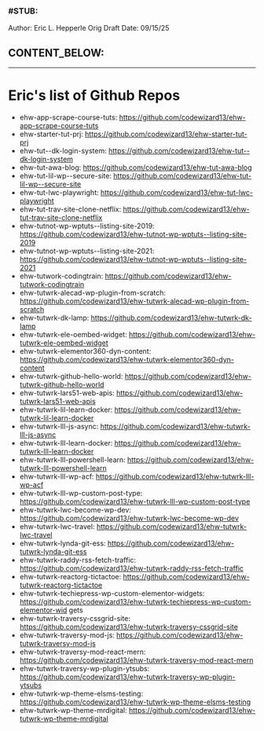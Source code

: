 ### #STUB: 

Author: Eric L. Hepperle
Orig Draft Date:
09/15/25


## CONTENT_BELOW: ##

---

# Eric's list of Github Repos


- ehw-app-scrape-course-tuts: https://github.com/codewizard13/ehw-app-scrape-course-tuts
- ehw-starter-tut-prj: https://github.com/codewizard13/ehw-starter-tut-prj
- ehw-tut--dk-login-system: https://github.com/codewizard13/ehw-tut--dk-login-system
- ehw-tut-awa-blog: https://github.com/codewizard13/ehw-tut-awa-blog
- ehw-tut-lil-wp--secure-site: https://github.com/codewizard13/ehw-tut-lil-wp--secure-site
- ehw-tut-lwc-playwright: https://github.com/codewizard13/ehw-tut-lwc-playwright
- ehw-tut-trav-site-clone-netflix: https://github.com/codewizard13/ehw-tut-trav-site-clone-netflix
- ehw-tutnot-wp-wptuts--listing-site-2019: https://github.com/codewizard13/ehw-tutnot-wp-wptuts--listing-site-2019
- ehw-tutnot-wp-wptuts--listing-site-2021: https://github.com/codewizard13/ehw-tutnot-wp-wptuts--listing-site-2021
- ehw-tutwork-codingtrain: https://github.com/codewizard13/ehw-tutwork-codingtrain
- ehw-tutwrk-alecad-wp-plugin-from-scratch: https://github.com/codewizard13/ehw-tutwrk-alecad-wp-plugin-from-scratch
- ehw-tutwrk-dk-lamp: https://github.com/codewizard13/ehw-tutwrk-dk-lamp
- ehw-tutwrk-ele-oembed-widget: https://github.com/codewizard13/ehw-tutwrk-ele-oembed-widget
- ehw-tutwrk-elementor360-dyn-content: https://github.com/codewizard13/ehw-tutwrk-elementor360-dyn-content
- ehw-tutwrk-github-hello-world: https://github.com/codewizard13/ehw-tutwrk-github-hello-world
- ehw-tutwrk-lars51-web-apis: https://github.com/codewizard13/ehw-tutwrk-lars51-web-apis
- ehw-tutwrk-lil-learn-docker: https://github.com/codewizard13/ehw-tutwrk-lil-learn-docker
- ehw-tutwrk-lll-js-async: https://github.com/codewizard13/ehw-tutwrk-lll-js-async
- ehw-tutwrk-lll-learn-docker: https://github.com/codewizard13/ehw-tutwrk-lll-learn-docker
- ehw-tutwrk-lll-powershell-learn: https://github.com/codewizard13/ehw-tutwrk-lll-powershell-learn
- ehw-tutwrk-lll-wp-acf: https://github.com/codewizard13/ehw-tutwrk-lll-wp-acf
- ehw-tutwrk-lll-wp-custom-post-type: https://github.com/codewizard13/ehw-tutwrk-lll-wp-custom-post-type
- ehw-tutwrk-lwc-become-wp-dev: https://github.com/codewizard13/ehw-tutwrk-lwc-become-wp-dev
- ehw-tutwrk-lwc-travel: https://github.com/codewizard13/ehw-tutwrk-lwc-travel
- ehw-tutwrk-lynda-git-ess: https://github.com/codewizard13/ehw-tutwrk-lynda-git-ess
- ehw-tutwrk-raddy-rss-fetch-traffic: https://github.com/codewizard13/ehw-tutwrk-raddy-rss-fetch-traffic
- ehw-tutwrk-reactorg-tictactoe: https://github.com/codewizard13/ehw-tutwrk-reactorg-tictactoe
- ehw-tutwrk-techiepress-wp-custom-elementor-widgets: https://github.com/codewizard13/ehw-tutwrk-techiepress-wp-custom-elementor-wid
gets
- ehw-tutwrk-traversy-cssgrid-site: https://github.com/codewizard13/ehw-tutwrk-traversy-cssgrid-site
- ehw-tutwrk-traversy-mod-js: https://github.com/codewizard13/ehw-tutwrk-traversy-mod-js
- ehw-tutwrk-traversy-mod-react-mern: https://github.com/codewizard13/ehw-tutwrk-traversy-mod-react-mern
- ehw-tutwrk-traversy-wp-plugin-ytsubs: https://github.com/codewizard13/ehw-tutwrk-traversy-wp-plugin-ytsubs
- ehw-tutwrk-wp-theme-elsms-testing: https://github.com/codewizard13/ehw-tutwrk-wp-theme-elsms-testing
- ehw-tutwrk-wp-theme-mrdigital: https://github.com/codewizard13/ehw-tutwrk-wp-theme-mrdigital